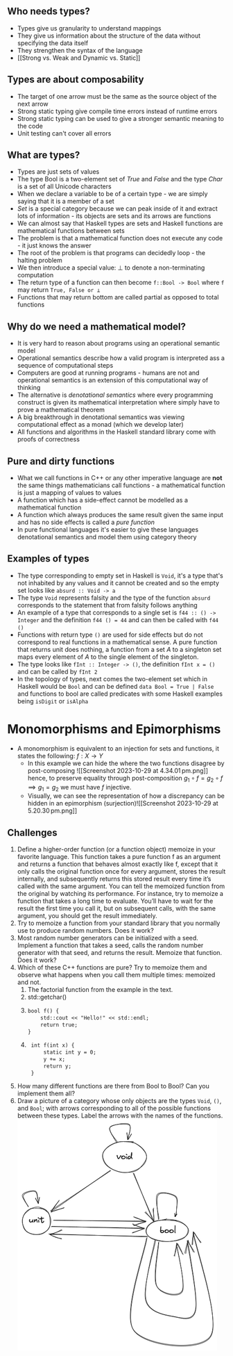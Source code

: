 ## Who needs types?
- Types give us granularity to understand mappings
- They give us information about the structure of the data without specifying the data itself
- They strengthen the syntax of the language
- [[Strong vs. Weak and Dynamic vs. Static]]
## Types are about composability
- The target of one arrow must be the same as the source object of the next arrow
- Strong static typing give compile time errors instead of runtime errors
- Strong static typing can be used to give a stronger semantic meaning to the code
- Unit testing can't cover all errors
## What are types?
- Types are just sets of values
- The type Bool is a two-element set of *True* and *False* and the type *Char* is a set of all Unicode characters
- When we declare a variable to be of a certain type - we are simply saying that it is a member of a set
- *Set* is a special category because we can peak inside of it and extract lots of information - its objects are sets and its arrows are functions
- We can almost say that Haskell types are sets and Haskell functions are mathematical functions between sets
- The problem is that a mathematical function does not execute any code - it just knows the answer
- The root of the problem is that programs can decidedly loop - the halting problem
- We then introduce a special value: ⊥ to denote a non-terminating computation
- The return type of a function can then become `f::Bool -> Bool` where `f` may return `True, False or ⊥`
- Functions that may return bottom are called partial as opposed to total functions
## Why do we need a mathematical model?
- It is very hard to reason about programs using an operational semantic model
- Operational semantics describe how a valid program is interpreted ass a sequence of computational steps
- Computers are good at running programs - humans are not and operational semantics is an extension of this computational way of thinking
- The alternative is *denotational semantics* where every programming construct is given its mathematical interpretation where simply have to prove a mathematical theorem
- A big breakthrough in denotational semantics was viewing computational effect as a monad (which we develop later)
- All functions and algorithms in the Haskell standard library come with proofs of correctness
## Pure and dirty functions
- What we call functions in C++ or any other imperative language are **not** the same things mathematicians call functions - a mathematical function is just a mapping of values to values
- A function which has a side-effect cannot be modelled as a mathematical function
- A function which always produces the same result given the same input and has no side effects is called a *pure function*
- In pure functional languages it's easier to give these languages denotational semantics and model them using category theory
## Examples of types
- The type corresponding to empty set in Haskell is `Void`, it's a type that's not inhabited by any values and it cannot be created and so the empty set looks like `absurd :: Void -> a`
- The type `Void` represents falsity and the type of the function `absurd` corresponds to the statement that from falsity follows anything
- An example of a type that corresponds to a single set is `f44 :: () -> Integer` and the definition `f44 () = 44` and can then be called with `f44 ()`
- Functions with return type `()` are used for side effects but do not correspond to real functions in a mathematical sense. A pure function that returns unit does nothing, a function from a set $A$ to a singleton set maps every element of $A$ to the single element of the singleton.
- The type looks like `fInt :: Integer -> ()`, the definition `fInt x = ()` and can be called by `fInt 2`
- In the topology of types, next comes the two-element set which in Haskell would be `Bool` and can be defined `data Bool = True | False` and functions to bool are called predicates with some Haskell examples being `isDigit` or `isAlpha`
# Monomorphisms and Epimorphisms
- A monomorphism is equivalent to an injection for sets and functions, it states the following:
  $f: X \to Y$
  - In this example we can hide the where the two functions disagree by post-composing ![[Screenshot 2023-10-29 at 4.34.01 pm.png]]
  hence, to preserve equality through post-composition $g_1 \circ f = g_{2}\circ f \implies g_{1}= g_{2}$ we must have $f$ injective.
  - Visually, we can see the representation of how a discrepancy can be hidden in an epimorphism (surjection)![[Screenshot 2023-10-29 at 5.20.30 pm.png]]
## Challenges

1. Define a higher-order function (or a function object) memoize in your favorite language. This function takes a pure function f as an argument and returns a function that behaves almost exactly like f, except that it only calls the original function once for every argument, stores the result internally, and subsequently returns this stored result every time it’s called with the same argument. You can tell the memoized function from the original by watching its performance. For instance, try to memoize a function that takes a long time to evaluate. You’ll have to wait for the result the first time you call it, but on subsequent calls, with the same argument, you should get the result immediately.
2. Try to memoize a function from your standard library that you normally use to produce random numbers. Does it work?
3. Most random number generators can be initialized with a seed. Implement a function that takes a seed, calls the random number generator with that seed, and returns the result. Memoize that function. Does it work?
4. Which of these C++ functions are pure? Try to memoize them and observe what happens when you call them multiple times: memoized and not. 
   1. The factorial function from the example in the text.
   2. std::getchar()
   3. ``` 
      bool f() {
          std::cout << "Hello!" << std::endl;
          return true;
      }
   4. 
      ```
       int f(int x) { 
           static int y = 0;
           y += x;
           return y;
       }
       ```
5. How many different functions are there from Bool to Bool? Can you implement them all?
6. Draw a picture of a category whose only objects are the types `Void`, `()`, and `Bool`; with arrows corresponding to all of the possible functions between these types. Label the arrows with the names of the functions.
   ![Challenge2.6.png](..%2FNoteAssets%2FChallenge2.6.png)